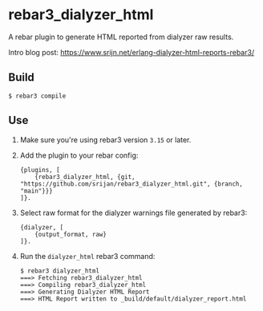 rebar3_dialyzer_html
=====

A rebar plugin to generate HTML reported from dialyzer raw results.

Intro blog post: https://www.srijn.net/erlang-dialyzer-html-reports-rebar3/

Build
-----

    $ rebar3 compile

Use
---

1. Make sure you're using rebar3 version `3.15` or later.

2. Add the plugin to your rebar config:

       {plugins, [
           {rebar3_dialyzer_html, {git, "https://github.com/srijan/rebar3_dialyzer_html.git", {branch, "main"}}}
       ]}.

3. Select raw format for the dialyzer warnings file generated by rebar3:

       {dialyzer, [
           {output_format, raw}
       ]}.

4. Run the `dialyzer_html` rebar3 command:


       $ rebar3 dialyzer_html
       ===> Fetching rebar3_dialyzer_html
       ===> Compiling rebar3_dialyzer_html
       ===> Generating Dialyzer HTML Report
       ===> HTML Report written to _build/default/dialyzer_report.html
